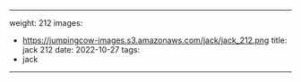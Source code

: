 
---
weight: 212
images:
- https://jumpingcow-images.s3.amazonaws.com/jack/jack_212.png
title: jack 212
date: 2022-10-27
tags:
- jack
---
